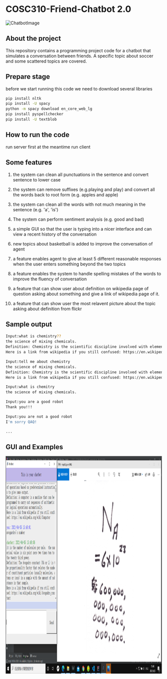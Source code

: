 # COSC310-Friend-Chatbot 2.0
![ChatbotImage](https://s3-eu-west-1.amazonaws.com/userlike-cdn-blog/do-i-need-a-chatbot/header-chat-box.png)

## About the project
This repository contains a programming project code for a chatbot that simulates a conversation between friends. 
A specific topic about soccer and some scattered topics are covered.

## Prepare stage
before we start running this code we need to download several libraries
```bash
pip install nltk
pip install -U spacy
python -m spacy download en_core_web_lg
pip install pyspellchecker
pip install -U textblob
```

## How to run the code
run server first at the meantime run client

## Some features
1. the system can clean all punctuations in the sentence and convert sentence to lower case

2. the system can remove suffixes (e.g.playing and play) and 
convert all the words back to root form (e.g. apples and apple)

3. the system can clean all the words with not much meaning in the sentence (e.g. 'a', 'is')

4. The system can perform sentiment analysis (e.g. good and bad)

5. a simple GUI so that the user is typing into a nicer interface and can view a recent history of the conversation

6. new topics about basketball is added to improve the conversation of agent

7. a feature enables agent to give at least 5 different reasonable responses when the user enters something beyond the two topics

8. a feature enables the system to handle spelling mistakes of the words to improve the fluency of conversation

9. a feature that can show user about definition on wikipedia page of question asking about something and give a link of 
wikipedia page of it.

10. a feature that can show user the most relavent picture about the topic asking about definition from flickr

## Sample output
```bash
Input:what is chemistry??  
the science of mixing chemicals.
Definition: Chemistry is the scientific discipline involved with elements and compounds composed of atoms, molecules and ions: their composition, structure, properties, behavior and the changes they undergo during a reaction with other substances.
Here is a link from wikipedia if you still confused: https://en.wikipedia.org/wiki/Chemistry
```
```bash
Input:tell me about chemistry  
the science of mixing chemicals.
Definition: Chemistry is the scientific discipline involved with elements and compounds composed of atoms, molecules and ions: their composition, structure, properties, behavior and the changes they undergo during a reaction with other substances.
Here is a link from wikipedia if you still confused: https://en.wikipedia.org/wiki/Chemistry
```
```bash
Input:what is chemitry
the science of mixing chemicals.
```
```bash
Input:you are a good robot
Thank you!!!
```
```bash
Input:you are not a good robot
I'm sorry QAQ!
```
```bash
...
```

## GUI and Examples
<img src="https://github.com/wuyasan/COSC--310-Individual-Project/blob/cb724fd2c929107a7da6af0a3177ca4a80f565cd/avogardro.png" width="700" height="700">
